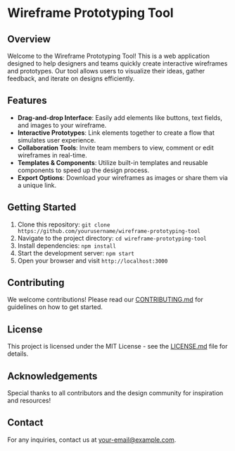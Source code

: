 # Wireframe Prototyping Tool

## Overview
Welcome to the Wireframe Prototyping Tool! This is a web application designed to help designers and teams quickly create interactive wireframes and prototypes. Our tool allows users to visualize their ideas, gather feedback, and iterate on designs efficiently.

## Features
- **Drag-and-drop Interface**: Easily add elements like buttons, text fields, and images to your wireframe.
- **Interactive Prototypes**: Link elements together to create a flow that simulates user experience.
- **Collaboration Tools**: Invite team members to view, comment or edit wireframes in real-time.
- **Templates & Components**: Utilize built-in templates and reusable components to speed up the design process.
- **Export Options**: Download your wireframes as images or share them via a unique link.

## Getting Started
1. Clone this repository: `git clone https://github.com/yourusername/wireframe-prototyping-tool`
2. Navigate to the project directory: `cd wireframe-prototyping-tool`
3. Install dependencies: `npm install`
4. Start the development server: `npm start`
5. Open your browser and visit `http://localhost:3000`

## Contributing
We welcome contributions! Please read our [CONTRIBUTING.md](CONTRIBUTING.md) for guidelines on how to get started.

## License
This project is licensed under the MIT License - see the [LICENSE.md](LICENSE.md) file for details.

## Acknowledgements
Special thanks to all contributors and the design community for inspiration and resources!

## Contact
For any inquiries, contact us at [your-email@example.com](mailto:your-email@example.com).